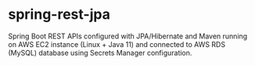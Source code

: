 # spring-rest-jpa

Spring Boot REST APIs configured with JPA/Hibernate and Maven running on AWS EC2 instance (Linux + Java 11) and connected to AWS RDS (MySQL) database using Secrets Manager configuration.
